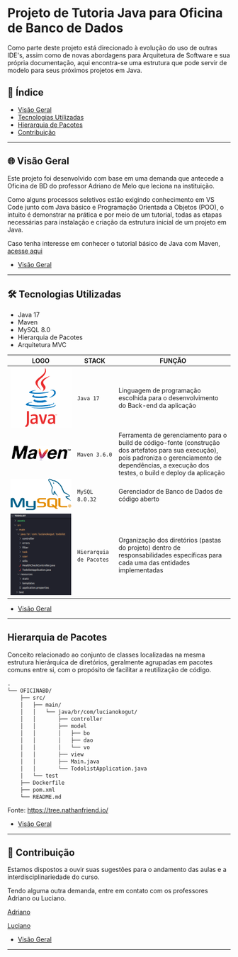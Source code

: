 # Projeto de Tutoria Java para Oficina de Banco de Dados

Como parte deste projeto está direcionado à evolução do uso de outras IDE's, assim como de novas abordagens para Arquitetura de Software e sua própria documentação, aqui encontra-se uma estrutura que pode servir de modelo para seus próximos projetos em Java.

## 🎯 Índice

- [Visão Geral](#-índice)
- [Tecnologias Utilizadas](#-tecnologias-utilizadas)
- [Hierarquia de Pacotes](#hierarquia-de-pacotes)
- [Contribuição](#🤝-contribuição)

---

## 🌐 Visão Geral

Este projeto foi desenvolvido com base em uma demanda que antecede a Oficina de BD do professor Adriano de Melo que leciona na instituição. 

Como alguns processos seletivos estão exigindo conhecimento em VS Code junto com Java básico e Programação Orientada a Objetos (POO), o intuito é demonstrar na prática e por meio de um tutorial, todas as etapas necessárias para instalação e criação da estrutura inicial de um projeto em Java.

Caso tenha interesse em conhecer o tutorial básico de Java com Maven, [acesse aqui](JAVA-MAVEN.md)

- [Visão Geral](#-índice)
---

## 🛠 Tecnologias Utilizadas

* Java 17
* Maven
* MySQL 8.0
* Hierarquia de Pacotes
* Arquitetura MVC

|LOGO           |STACK                              |FUNÇÃO                       |
|---------------|-----------------------------------|-----------------------------|
| ![Java 17](assets/icons/java-logo-icon.png) | `Java 17` | Linguagem de programação escolhida para o desenvolvimento do Back-end da aplicação |
| ![Maven](assets/icons/apache-maven-icon.png) | `Maven 3.6.0` | Ferramenta de gerenciamento para o build de código-fonte (construção dos artefatos para sua execução), pois padroniza o gerenciamento de dependências, a execução dos testes, o build e deploy da aplicação |
| ![MySQL 8.0](assets/icons/mysql-logo-icon.png)  | `MySQL 8.0.32` | Gerenciador de Banco de Dados de código aberto |
| ![Package Hierarchy](assets/icons/img-hierarquia.png)  | `Hierarquia de Pacotes` | Organização dos diretórios (pastas do projeto) dentro de responsabilidades específicas para cada uma das entidades implementadas |

- [Visão Geral](#-índice)
---

## Hierarquia de Pacotes

Conceito relacionado ao conjunto de classes localizadas na mesma estrutura hierárquica de diretórios, geralmente agrupadas em pacotes comuns entre si, com o propósito de facilitar a reutilização de código.

```shell
.
└── OFICINABD/
    ├── src/
    │   ├── main/
    │   │   └── java/br/com/lucianokogut/
    │   │       ├── controller
    │   │       ├── model
    │   │       │   ├── bo
    │   │       │   ├── dao
    │   │       │   └── vo
    │   │       ├── view
    │   │       ├── Main.java
    │   │       └── TodolistApplication.java
    │   └── test
    ├── Dockerfile
    ├── pom.xml
    └── README.md
```

Fonte: https://tree.nathanfriend.io/

- [Visão Geral](#-índice)
---

## 🤝 Contribuição

Estamos dispostos a ouvir suas sugestões para o andamento das aulas e a interdisciplinariedade do curso.

Tendo alguma outra demanda, entre em contato com os professores Adriano ou Luciano.

[Adriano](adriano.melo@prof.sc.senac.br)

[Luciano](luciano.kogut@prof.sc.senac.br)

- [Visão Geral](#-índice)
---
